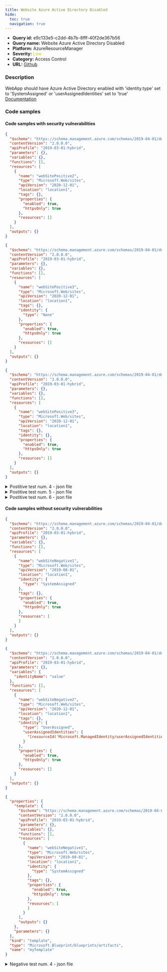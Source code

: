 ```yaml
---
title: Website Azure Active Directory Disabled
hide:
  toc: true
  navigation: true
---
```


<style>
  .highlight .hll {
    background-color: #ff171742;
  }
  .md-content {
    max-width: 1100px;
    margin: 0 auto;
  }
</style>

-   **Query id:** e9c133e5-c2dd-4b7b-8fff-40f2de367b56
-   **Query name:** Website Azure Active Directory Disabled
-   **Platform:** AzureResourceManager
-   **Severity:** <span style="color:#CC0">Low</span>
-   **Category:** Access Control
-   **URL:** [Github](https://github.com/Checkmarx/kics/tree/master/assets/queries/azureResourceManager/website_azure_active_directory_disabled)

### Description
WebApp should have Azure Active Directory  enabled with 'identity.type' set to 'SystemAssigned' or 'userAssignedIdentities' set to 'true'<br>
[Documentation](https://learn.microsoft.com/en-us/azure/templates/microsoft.web/sites?pivots=deployment-language-arm-template)

### Code samples
#### Code samples with security vulnerabilities
```json title="Postitive test num. 1 - json file" hl_lines="10"
{
  "$schema": "https://schema.management.azure.com/schemas/2019-04-01/deploymentTemplate.json#",
  "contentVersion": "2.0.0.0",
  "apiProfile": "2019-03-01-hybrid",
  "parameters": {},
  "variables": {},
  "functions": [],
  "resources": [
    {
      "name": "webSitePositive2",
      "type": "Microsoft.Web/sites",
      "apiVersion": "2020-12-01",
      "location": "location1",
      "tags": {},
      "properties": {
        "enabled": true,
        "httpsOnly": true
      },
      "resources": []
    }
  ],
  "outputs": {}
}

```
```json title="Postitive test num. 2 - json file" hl_lines="15"
{
  "$schema": "https://schema.management.azure.com/schemas/2019-04-01/deploymentTemplate.json#",
  "contentVersion": "2.0.0.0",
  "apiProfile": "2019-03-01-hybrid",
  "parameters": {},
  "variables": {},
  "functions": [],
  "resources": [
    {
      "name": "webSitePositive3",
      "type": "Microsoft.Web/sites",
      "apiVersion": "2020-12-01",
      "location": "location1",
      "tags": {},
      "identity": {
        "type": "None"
      },
      "properties": {
        "enabled": true,
        "httpsOnly": true
      },
      "resources": []
    }
  ],
  "outputs": {}
}

```
```json title="Postitive test num. 3 - json file" hl_lines="15"
{
  "$schema": "https://schema.management.azure.com/schemas/2019-04-01/deploymentTemplate.json#",
  "contentVersion": "2.0.0.0",
  "apiProfile": "2019-03-01-hybrid",
  "parameters": {},
  "variables": {},
  "functions": [],
  "resources": [
    {
      "name": "webSitePositive3",
      "type": "Microsoft.Web/sites",
      "apiVersion": "2020-12-01",
      "location": "location1",
      "tags": {},
      "identity": {},
      "properties": {
        "enabled": true,
        "httpsOnly": true
      },
      "resources": []
    }
  ],
  "outputs": {}
}

```
<details><summary>Postitive test num. 4 - json file</summary>

```json hl_lines="12"
{
  "properties": {
    "template": {
      "$schema": "https://schema.management.azure.com/schemas/2019-04-01/deploymentTemplate.json#",
      "contentVersion": "2.0.0.0",
      "apiProfile": "2019-03-01-hybrid",
      "parameters": {},
      "variables": {},
      "functions": [],
      "resources": [
        {
          "name": "webSitePositive2",
          "type": "Microsoft.Web/sites",
          "apiVersion": "2020-12-01",
          "location": "location1",
          "tags": {},
          "properties": {
            "enabled": true,
            "httpsOnly": true
          },
          "resources": []
        }
      ],
      "outputs": {}
    },
    "parameters": {}
  },
  "kind": "template",
  "type": "Microsoft.Blueprint/blueprints/artifacts",
  "name": "myTemplate"
}

```
</details>
<details><summary>Postitive test num. 5 - json file</summary>

```json hl_lines="17"
{
  "properties": {
    "template": {
      "$schema": "https://schema.management.azure.com/schemas/2019-04-01/deploymentTemplate.json#",
      "contentVersion": "2.0.0.0",
      "apiProfile": "2019-03-01-hybrid",
      "parameters": {},
      "variables": {},
      "functions": [],
      "resources": [
        {
          "name": "webSitePositive3",
          "type": "Microsoft.Web/sites",
          "apiVersion": "2020-12-01",
          "location": "location1",
          "tags": {},
          "identity": {
            "type": "None"
          },
          "properties": {
            "enabled": true,
            "httpsOnly": true
          },
          "resources": []
        }
      ],
      "outputs": {}
    },
    "parameters": {}
  },
  "kind": "template",
  "type": "Microsoft.Blueprint/blueprints/artifacts",
  "name": "myTemplate"
}

```
</details>
<details><summary>Postitive test num. 6 - json file</summary>

```json hl_lines="17"
{
  "properties": {
    "template": {
      "$schema": "https://schema.management.azure.com/schemas/2019-04-01/deploymentTemplate.json#",
      "contentVersion": "2.0.0.0",
      "apiProfile": "2019-03-01-hybrid",
      "parameters": {},
      "variables": {},
      "functions": [],
      "resources": [
        {
          "name": "webSitePositive3",
          "type": "Microsoft.Web/sites",
          "apiVersion": "2020-12-01",
          "location": "location1",
          "tags": {},
          "identity": {},
          "properties": {
            "enabled": true,
            "httpsOnly": true
          },
          "resources": []
        }
      ],
      "outputs": {}
    },
    "parameters": {}
  },
  "kind": "template",
  "type": "Microsoft.Blueprint/blueprints/artifacts",
  "name": "myTemplate"
}

```
</details>


#### Code samples without security vulnerabilities
```json title="Negative test num. 1 - json file"
{
  "$schema": "https://schema.management.azure.com/schemas/2019-04-01/deploymentTemplate.json#",
  "contentVersion": "2.0.0.0",
  "apiProfile": "2019-03-01-hybrid",
  "parameters": {},
  "variables": {},
  "functions": [],
  "resources": [
    {
      "name": "webSiteNegative1",
      "type": "Microsoft.Web/sites",
      "apiVersion": "2019-08-01",
      "location": "location1",
      "identity": {
        "type": "SystemAssigned"
      },
      "tags": {},
      "properties": {
        "enabled": true,
        "httpsOnly": true
      },
      "resources": [
      ]
    }
  ],
  "outputs": {}
}

```
```json title="Negative test num. 2 - json file"
{
  "$schema": "https://schema.management.azure.com/schemas/2019-04-01/deploymentTemplate.json#",
  "contentVersion": "2.0.0.0",
  "apiProfile": "2019-03-01-hybrid",
  "parameters": {},
  "variables": {
    "identityName": "value"
  },
  "functions": [],
  "resources": [
    {
      "name": "webSiteNegative2",
      "type": "Microsoft.Web/sites",
      "apiVersion": "2020-12-01",
      "location": "location1",
      "tags": {},
      "identity": {
        "type": "UserAssigned",
        "userAssignedIdentities": {
          "[resourceId('Microsoft.ManagedIdentity/userAssignedIdentities', variables('identityName'))]": {}
        }
      },
      "properties": {
        "enabled": true,
        "httpsOnly": true
      },
      "resources": []
    }
  ],
  "outputs": {}
}

```
```json title="Negative test num. 3 - json file"
{
  "properties": {
    "template": {
      "$schema": "https://schema.management.azure.com/schemas/2019-04-01/deploymentTemplate.json#",
      "contentVersion": "2.0.0.0",
      "apiProfile": "2019-03-01-hybrid",
      "parameters": {},
      "variables": {},
      "functions": [],
      "resources": [
        {
          "name": "webSiteNegative1",
          "type": "Microsoft.Web/sites",
          "apiVersion": "2019-08-01",
          "location": "location1",
          "identity": {
            "type": "SystemAssigned"
          },
          "tags": {},
          "properties": {
            "enabled": true,
            "httpsOnly": true
          },
          "resources": [
          ]
        }
      ],
      "outputs": {}
    },
    "parameters": {}
  },
  "kind": "template",
  "type": "Microsoft.Blueprint/blueprints/artifacts",
  "name": "myTemplate"
}

```
<details><summary>Negative test num. 4 - json file</summary>

```json
{
  "properties": {
    "template": {
      "$schema": "https://schema.management.azure.com/schemas/2019-04-01/deploymentTemplate.json#",
      "contentVersion": "2.0.0.0",
      "apiProfile": "2019-03-01-hybrid",
      "parameters": {},
      "variables": {
        "identityName": "value"
      },
      "functions": [],
      "resources": [
        {
          "name": "webSiteNegative2",
          "type": "Microsoft.Web/sites",
          "apiVersion": "2020-12-01",
          "location": "location1",
          "tags": {},
          "identity": {
            "type": "UserAssigned",
            "userAssignedIdentities": {
              "[resourceId('Microsoft.ManagedIdentity/userAssignedIdentities', variables('identityName'))]": {}
            }
          },
          "properties": {
            "enabled": true,
            "httpsOnly": true
          },
          "resources": []
        }
      ],
      "outputs": {}
    },
    "parameters": {}
  },
  "kind": "template",
  "type": "Microsoft.Blueprint/blueprints/artifacts",
  "name": "myTemplate"
}

```
</details>

